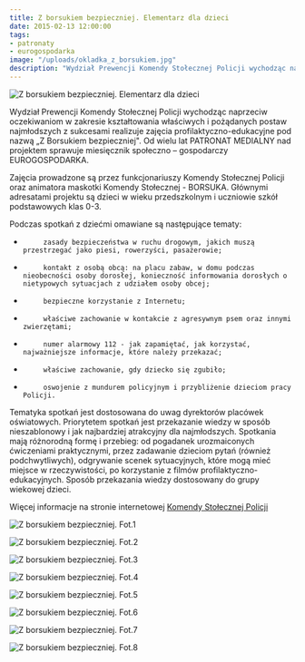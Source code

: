 ```yaml
---
title: Z borsukiem bezpieczniej. Elementarz dla dzieci
date: 2015-02-13 12:00:00
tags:
- patronaty
- eurogospodarka
image: "/uploads/okladka_z_borsukiem.jpg"
description: "Wydział Prewencji Komendy Stołecznej Policji wychodząc naprzeciw oczekiwaniom w zakresie kształtowania właściwych i pożądanych postaw najmłodszych z sukcesami realizuje zajęcia profilaktyczno-edukacyjne pod nazwą Z Borsukiem bezpieczniej."
---
```


![Z borsukiem bezpieczniej. Elementarz dla dzieci](/uploads/okladka_z_borsukiem.jpg)

Wydział Prewencji Komendy Stołecznej Policji wychodząc naprzeciw oczekiwaniom w zakresie kształtowania właściwych i pożądanych postaw najmłodszych z sukcesami realizuje zajęcia profilaktyczno-edukacyjne pod nazwą „Z Borsukiem bezpieczniej". Od wielu lat PATRONAT MEDIALNY nad projektem sprawuje miesięcznik społeczno – gospodarczy EUROGOSPODARKA.


Zajęcia prowadzone są przez funkcjonariuszy Komendy Stołecznej Policji oraz animatora maskotki Komendy Stołecznej - BORSUKA. Głównymi adresatami projektu są dzieci w wieku przedszkolnym i uczniowie szkół podstawowych klas 0-3.

Podczas spotkań z dziećmi omawiane są następujące tematy:
-          zasady bezpieczeństwa w ruchu drogowym, jakich muszą przestrzegać jako piesi, rowerzyści, pasażerowie;
-          kontakt z osobą obcą: na placu zabaw, w domu podczas nieobecności osoby dorosłej, konieczność informowania dorosłych o nietypowych sytuacjach z udziałem osoby obcej;
-          bezpieczne korzystanie z Internetu;
-          właściwe zachowanie w kontakcie z agresywnym psem oraz innymi zwierzętami;
-          numer alarmowy 112 - jak zapamiętać, jak korzystać, najważniejsze informacje, które należy przekazać;
-          właściwe zachowanie, gdy dziecko się zgubiło;
-          oswojenie z mundurem policyjnym i przybliżenie dzieciom pracy Policji.

Tematyka spotkań jest dostosowana do uwag dyrektorów placówek oświatowych. Priorytetem spotkań jest przekazanie wiedzy w sposób nieszablonowy i jak najbardziej atrakcyjny dla najmłodszych. Spotkania mają różnorodną formę i przebieg: od pogadanek urozmaiconych ćwiczeniami praktycznymi, przez zadawanie dzieciom pytań (również podchwytliwych), odgrywanie scenek sytuacyjnych, które mogą mieć miejsce w rzeczywistości, po korzystanie z filmów profilaktyczno-edukacyjnych. Sposób przekazania wiedzy dostosowany do grupy wiekowej dzieci.

Więcej informacje na stronie internetowej [Komendy Stołecznej Policji](http://wprewencji.policja.waw.pl/portal/wp/1789/42826/Z_Borsukiem_Bezpieczniej.html)

![Z borsukiem bezpieczniej. Fot.1](/uploads/nowe-teraz-z-borsukiem-bezpieczniej-1.jpg)

![Z borsukiem bezpieczniej. Fot.2](/uploads/nowe-teraz-z-borsukiem-bezpieczniej-4.jpg)

![Z borsukiem bezpieczniej. Fot.3](/uploads/nowe-teraz-z-borsukiem-bezpieczniej-6.jpg)

![Z borsukiem bezpieczniej. Fot.4](/uploads/nowe-teraz-z-borsukiem-bezpieczniej-7.jpg)

![Z borsukiem bezpieczniej. Fot.5](/uploads/nowe-teraz-z-borsukiem-bezpieczniej-10.jpg)

![Z borsukiem bezpieczniej. Fot.6](/uploads/nowe-teraz-z-borsukiem-bezpieczniej-11.jpg)

![Z borsukiem bezpieczniej. Fot.7](/uploads/nowe-teraz-z-borsukiem-bezpieczniej-21.jpg)

![Z borsukiem bezpieczniej. Fot.8](/uploads/nowe-teraz-z-borsukiem-bezpieczniej-26.jpg)
